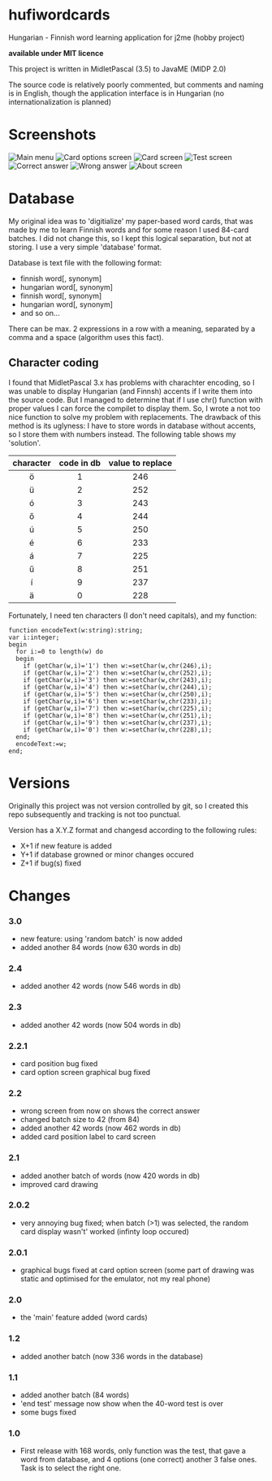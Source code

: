 hufiwordcards
=============

Hungarian - Finnish word learning application for j2me (hobby project)

**available under MIT licence**

This project is written in MidletPascal (3.5) to JavaME (MIDP 2.0)

The source code is relatively poorly commented, but comments and naming is in English, though the application interface is in Hungarian (no internationalization is planned)

Screenshots
===========

![Main menu](md/main_menu.png "Main menu")
![Card options screen](md/card_option_screen.png "Card options screen")
![Card screen](md/card_screen.png "Card screen")
![Test screen](md/test.png "Test screen")
![Correct answer](md/correct.png "Correct answer")
![Wrong answer](md/wrong.png "Wrong answer")
![About screen](md/about.png "About screen")

Database
========
My original idea was to 'digitialize' my paper-based word cards, that was made by me to learn Finnish words and for some reason I used 84-card batches. I did not change this, so I kept this logical separation, but not at storing. I use a very simple 'database' format.

Database is text file with the following format: 

* finnish word[, synonym]
* hungarian word[, synonym]
* finnish word[, synonym]
* hungarian word[, synonym]
* and so on...

There can be max. 2 expressions in a row with a meaning, separated by a comma and a space (algorithm uses this fact).

## Character coding

I found that MidletPascal 3.x has problems with charachter encoding, so I was unable to display Hungarian (and Finnsh) accents if I write them into the source code.
But I managed to determine that if I use chr() function with proper values I can force the compilet to display them. So, I wrote a not too nice function to solve my problem with replacements.
The drawback of this method is its uglyness: I have to store words in database without accents, so I store them with numbers instead. The following table shows my 'solution'.

|character|code in db|value to replace|
|:-------:|:--------:|:--------------:|
|ö        |1         |246             |
|ü        |2         |252             |
|ó        |3         |243             |
|ő        |4         |244             |
|ú        |5         |250             |
|é        |6         |233             |
|á        |7         |225             |
|ű        |8         |251             |
|í        |9         |237             |
|ä        |0         |228             |

Fortunately, I need ten characters (I don't need capitals), and my function:

<pre><code>function encodeText(w:string):string;
var i:integer;
begin
  for i:=0 to length(w) do
  begin
    if (getChar(w,i)='1') then w:=setChar(w,chr(246),i);
    if (getChar(w,i)='2') then w:=setChar(w,chr(252),i);
    if (getChar(w,i)='3') then w:=setChar(w,chr(243),i);
    if (getChar(w,i)='4') then w:=setChar(w,chr(244),i);
    if (getChar(w,i)='5') then w:=setChar(w,chr(250),i);
    if (getChar(w,i)='6') then w:=setChar(w,chr(233),i);
    if (getChar(w,i)='7') then w:=setChar(w,chr(225),i);
    if (getChar(w,i)='8') then w:=setChar(w,chr(251),i);
    if (getChar(w,i)='9') then w:=setChar(w,chr(237),i);
    if (getChar(w,i)='0') then w:=setChar(w,chr(228),i);
  end;
  encodeText:=w;
end;
</code></pre>

Versions
========
Originally this project was not version controlled by git, so I created this repo subsequently and tracking is not too punctual.

Version has a X.Y.Z format and changesd according to the following rules:

* X+1 if new feature is added
* Y+1 if database growned or minor changes occured
* Z+1 if bug(s) fixed

Changes
=======

### 3.0
* new feature: using 'random batch' is now added
* added another 84 words (now 630 words in db)

### 2.4
* added another 42 words (now 546 words in db)

### 2.3
* added another 42 words (now 504 words in db)

### 2.2.1
* card position bug fixed
* card option screen graphical bug fixed 

### 2.2
* wrong screen from now on shows the correct answer
* changed batch size to 42 (from 84)
* added another 42 words (now 462 words in db)
* added card position label to card screen

### 2.1
* added another batch of words (now 420 words in db)
* improved card drawing

### 2.0.2
* very annoying bug fixed; when batch (>1) was selected, the random card display wasn't' worked (infinty loop occured)

### 2.0.1
* graphical bugs fixed at card option screen (some part of drawing was static and optimised for the emulator, not my real phone)

### 2.0
* the 'main' feature added (word cards)

### 1.2
* added another batch (now 336 words in the database)

### 1.1
* added another batch (84 words) 
* 'end test' message now show when the 40-word test is over
* some bugs fixed 

### 1.0
* First release with 168 words, only function was the test, that gave a word from database, and 4 options (one correct) another 3 false ones. Task is to select the right one. 

<!--- https://github.com/adam-p/markdown-here/wiki/Markdown-Cheatsheet -->
